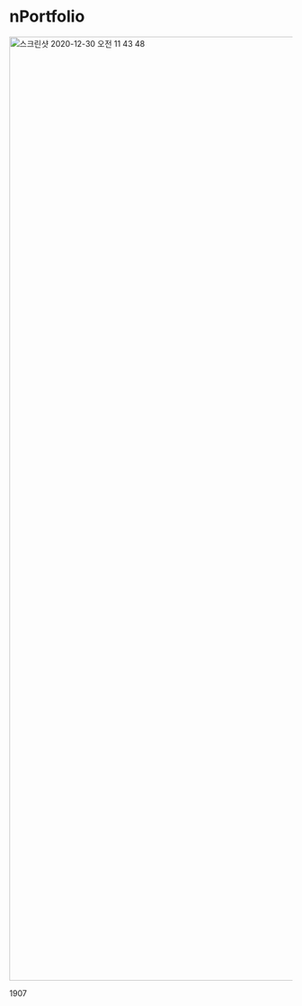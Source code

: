 # nPortfolio

<img width="1680" alt="스크린샷 2020-12-30 오전 11 43 48" src="https://user-images.githubusercontent.com/54563422/103326623-97f58f80-4a94-11eb-9d9b-1d45cdab59c8.png">

1907
